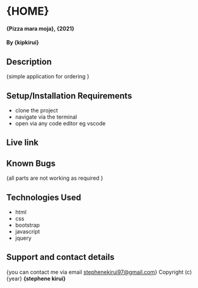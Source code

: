 # {HOME}
#### {Pizza mara moja}, {2021}
#### By **{kipkirui}**
## Description
{simple application for ordering }
## Setup/Installation Requirements
* clone the project
* navigate via the terminal 
* open via any code editor eg vscode

## Live link

## Known Bugs
{all parts are not working as required }
## Technologies Used
* html
* css
* bootstrap
* javascript
* jquery
## Support and contact details
{you can contact me via email stephenekirui97@gmail.com}
Copyright (c) {year} **{stephene kirui}**